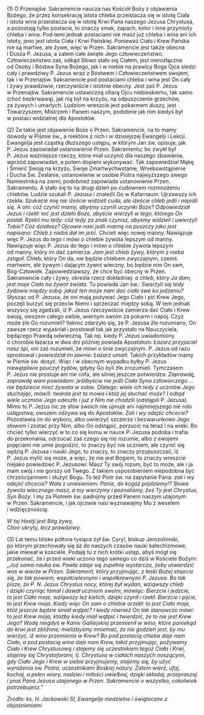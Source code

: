 
\(1\) O Przenajśw. Sakramencie naucza nas Kościół Boży z objawienia
Bożego, że przez konsekrację istota chleba przeistacza się w istotę
Ciała i istota wina przeistacza się w istotę Krwi Pana naszego Jezusa
Chrystusa, a pozostają tylko postacie, to znaczy smak, zapach, kolor
i inne przymioty chleba i wina. Pod temi jednak postaciami nie masz już
chleba i wina ani ich istoty, jeno jest istota Ciała i Krwi Pańskiej.
Ponieważ Ciało i Krew Pańska nie są martwe, ale żywe, więc w Przen.
Sakramencie jest także obecna i Dusza P. Jezusa, a zatem całe święte
Jego człowieczeństwo. Człowieczeństwo zaś, odkąd Słowo stało się Ciałem,
jest nierozłączne od Osoby i Bóstwa Syna Bożego, jak i w niebie
na prawicy Boga Ojca siedzi cały i prawdziwy P. Jezus wraz z Bóstwem
i Człowieczeństwem swojem, tak i w Przenajśw. Sakramencie pod postaciami
chleba i wina jest On cały i żywy prawdziwie, rzeczywiście i istotnie
obecny. Jest zaś P. Jezus w Przenajśw. Sakramencie ustawiczną ofiarą
Ojcu niebieskiemu, tak samo (choć bezkrwawą), jak nią był na krzyżu,
na odpuszczenie grzechów, za żywych i umarłych. Ludziom wreszcie jest
pokarmem duszy, jest Towarzyszem, Mistrzem i Panem naszym, podobnie jak
nim kiedyś był w postaci widzialnej dla Apostołów.

\(2\) Że takie jest objawienie Boże o Przen. Sakramencie, na to mamy
dowody w Piśmie św., a niektóre z nich i w dzisiejszej Ewangelji
i Lekcji. Ewangelja jest cząstką dłuższego ustępu, w którym Jan
św. opisuje, jak P. Jezus zapowiadał ustanowienie Przen. Sakramentu; bo
zwykł był P. Jezus ważniejsze rzeczy, które miał uczynić dla naszego
zbawienia, wprzód zapowiadań, a potem dopiero wykonywać. Tak
zapowiedział Mękę i Śmierć Swoją na krzyżu, Swoje Zmartwychwstanie,
Wniebowstąpienie i Ducha Św. Zesłanie, ustanowienie w osobie Piotra
najwyższego swego Namiestnika na ziemi; podobnież zapowiada ustanowienie
Przen. Sakramentu. A stało się to na drugi dzień po cudownem rozmnożeniu
chlebów. Ludzie szukali P. Jezusa i znaleźli Go w Kafarnaum. Ujrzawszy
ich rzekła: *Szukacie mię nie iżeście widzieli cuda, ale iżeście chleb
jedli i najedli się.* A oni: *cóż czynić mamy, abyśmy czynili uczynki
Boże? Odpowiedział Jezus i rzekł: toć jest dzieło Boże, abyście wierzyli
w tego, którego On posłał. Rzekli mu tedy: cóż tedy za znak czynisz,
abyśmy widzieli i uwierzyli Tobie? Cóż działasz? Ojcowie nasi jedli
mannę na puszczy jako jest napisano: Chleb z nieba dał im jeść.* Chcieli
więc nowej manny. Nawiązuje więc P. Jezus do tego i mówi o chlebie
żywota lepszym od manny. Nawiązuje więc P. Jezus do tego i mówi
o chlebie żywota lepszym od manny, który im dać zamierza: *Jam jest
chleb żywy, którym z nieba zstąpił.* Chleb, który On da, nie będzie
chlebem zwyczajnym, czemś martwem, ale żywym i dającym żywot wieczny, bo
będzie nim On sam, Bóg-Człowiek. Zapowiedziawszy, że chce być obecny
w Przen. Sakramencie cały i żywy, określa rzecz dokładniej: *a chleb,
który Ja dam, jest moje Ciało na żywot świata.* Tu powiada Jan św.:
*Swarzyli się tedy żydowie między sobą: jakoż ten może nam dać ciało swe
ku jedzeniu?* Słysząc od P. Jezusa, że oni mają pożywać Jego Ciało i pić
Krew Jego, poczęli burzyć się przeciw Niemi i sprzeczać między sobą.
W tem jednak wszyscy się zgadzali, iż P. Jezus rzeczywiście zamierza dać
Ciało i Krew swoją, owszem całego siebie, wiernym swoim za pokarm
i napój. Czyż może źle Go rozumieli? Ilekroć zdarzyło się, że P. Jezusa
źle rozumiano, On zawsze rzecz wyjaśniał i prostował tak jak przystało
na Nauczyciela, będącego Prawdą odwieczną. Tak np. kiedy P. Jezus
uwiadomiony o chorobie łazarza w dwa dni później powiada Apostołom:
*Łazarz przyjaciel nasz śpi,* oni zaś rozumieli, że mówi o śnie
zwyczajnym. P. Jezus od razu sprostował i *powiedział im jawnie: Łazarz
umarł.* Takich przykładów mamy w Piśmie św. dosyć. Więc i w obecnym
wypadku byłby P. Jezus niewątpliwie pouczył żydów, gdyby Go byli źle
zrozumieli. Tymczasem P. Jezus nie prostuje ani nie cofa, ale silniej
jeszcze potwierdza: *Zaprawdę, zaprawdę wam powiadam: jeślibyście nie
jedli Ciała Syna człowieczego ... nie będziecie mieć żywota w sobie.*
Dlatego: *wiele ich tedy z uczniów Jego słuchając, mówili: twarda jest
ta mowa i któż jej słuchać może? I odtąd wiele uczniów Jego odeszło
i już z Nim nie chodzili* (odstąpili P. Jezusa). Mimo to P. Jezus nic
ze słów swoich nie ujmuje ani najmniejszego nie robi ustępstwa; owszem
odzywa się do Apostołów: *Zali i wy odejść chcecie?* Pozostawia im
do wyboru, albo uwierzyć szczerze i bezwarunkowo Jego słowom i zostać
przy Nim, albo Go odstąpić, porzucić na teraz i na wieki. Bo chcieć
tylko wierzyć w to co się komu w nauce P. Jezusa podoba i trafia
do przekonania, odrzucać zaś czego się nie rozumie, albo z swojemi
pojęciami nie umie pogodzić, to znaczy być nie uczniem, ale czynić się
sędzią P. Jezusa i nauki Jego, to znaczy, to znaczy przypuszczać, iż
P. Jezus mylić się może, a więc, że nie jest Bogiem, to znaczy wreszcie
niejako powiedzieć P. Jezusowi: Masz Ty swój rozum, być to może,
ale i ja mam swój i nie gorszy od Twego. Z takiem usposobieniem
niepodobna być chrześcijaninem i służyć Bogu. To też Piotr św. na
zapytanie Pana: *zali i wy odejść chcecie?* Woła z uniesieniem: *Panie,
do kogóż pójdziemy!?* *Słowa żywota wiecznego masz, a my wierzymy
i poznaliśmy, żeś Ty jest Chrystus, Syn Boży*. I my za Piotrem
św. padnijmy przed Panem naszym utajonym w Przen. Sakramencie, i jak
ojcowie nasi wyznawajmy Mu z weselem i wdzięcznością:

*W tej Hostji jest Bóg żywy,\
Choć ukryty, lecz prawdziwy.*

\(3\) Lat temu blisko półtora tysiąca żył św. Cyryl, biskup
Jerozolimski, po którym przechowały się aż do naszych czasów nauki
katechizmowe, jakie miewał w kościele. Podaję tu z nich krótki ustęp,
abyś mógł się przekonać, że i przed wieki uczono tego samego co dziś
w Kościele Bożym: *„Już sama nauka św. Pawła zdaje się zupełnie
wystarcza, żeby utwierdzić was w wierze w Przen. Sakrament,
który przyjmując, z łaski Bożej stajecie się, że tak powiem,
współcielesnymi i współkrewnymi P. Jezusa. Bo tak pisze, że P. N. Jezus
Chrystus nocy, której był wydan, wziąwszy chleb i dzięki czyniąc łamał
i dawał uczniom swoim, mówiąc: Bierzcie i jedzcie, to jest Ciało moje,
wziąwszy też kielich, dzięki czynił i rzekł: Bierzcie i pijcie, to jest
Krew moja. Kiedy więc On sam o chlebie orzekł: to jest Ciało moje, któż
jeszcze będzie śmiał wątpić? I kiedy również On tak stanowczo mówi:
to jest Krew moja, któżby kiedy miał wątpić i twierdzić, że to nie jest
Krew Jego? Wodę niegdyś w Kanie Galilejskiej przemienił w wino, które
poniekąd do krwi jest zbliżone; mieliżbyśmy mniemać, że nie godzien
jest, by mu wierzyć, iż wino przemienia w Krew? Bo pod postacią chleba
daje nam Ciało, a pod postacią wina daje nam Krew, takiż przyjmując,
pożywamy Ciało i Krew Chrystusową i stajemy się uczestnikiem tegoż Ciała
i Krwi, stajemy się Chrystoforami, tj. Chrystusa w ciałach naszych
noszącymi, gdy Ciało Jego i Krew w siebie przyjmujemy, stajemy się,
by użyć wyrażenia św. Piotra, uczestnikami Boskiej natury. Zatem wierz,
ufaj, kochaj, a pełen wiary, nadziei i miłości uwielbiaj, dzięki
składaj, przepraszaj i proś Pana Jezusa utajonego w Przen. Sakramencie
o wszystko, cokolwiek potrzebujesz."*

*Źródło: ks. H. Jackowski SI, Ewangelje niedzielne i świąteczne z objaśnieniami*
